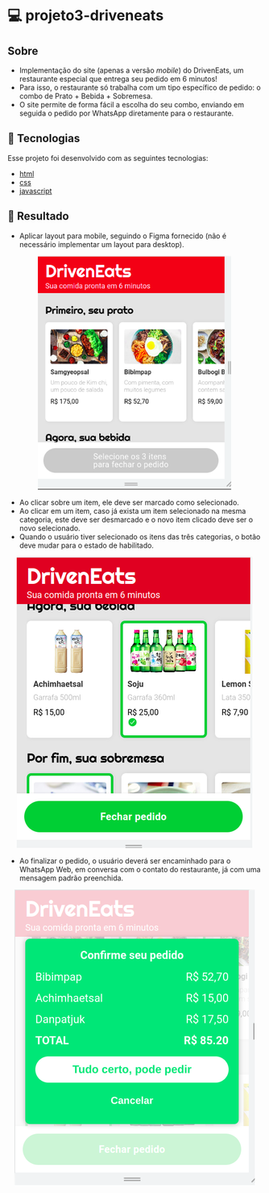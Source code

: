 # 💻 projeto3-driveneats

## Sobre
-  Implementação do site (apenas a versão *mobile*) do DrivenEats, um restaurante especial que entrega seu pedido em 6 minutos!
- Para isso, o restaurante só trabalha com um tipo específico de pedido: o combo de Prato + Bebida + Sobremesa.
- O site permite de forma fácil a escolha do seu combo, enviando em seguida o pedido por WhatsApp diretamente para o restaurante.

## 🚀 Tecnologias

Esse projeto foi desenvolvido com as seguintes tecnologias:

- [html](https://html.com/)
- [css](https://www.w3.org/Style/CSS/Overview.en.html)
- [javascript](https://www.javascript.com/)

## 🚀 Resultado

- Aplicar layout para mobile, seguindo o Figma fornecido (não é necessário implementar um layout para desktop).

<p align="center">
<img src="./assets/images/driveneats1.png"/>
</p>

- Ao clicar sobre um item, ele deve ser marcado como selecionado.
- Ao clicar em um item, caso já exista um item selecionado na mesma categoria, este deve ser 
desmarcado e o novo item clicado deve ser o novo selecionado.
- Quando o usuário tiver selecionado os itens das três categorias, o botão deve mudar para o estado de habilitado.

<p align="center">
<img src="./assets/images/fecharp.png"/>
</p>

- Ao finalizar o pedido, o usuário deverá ser encaminhado para o WhatsApp Web, em conversa com o contato do restaurante, já com uma mensagem padrão preenchida.

<p align="center">
<img src="./assets/images/tudocerto.png"/>
</p>